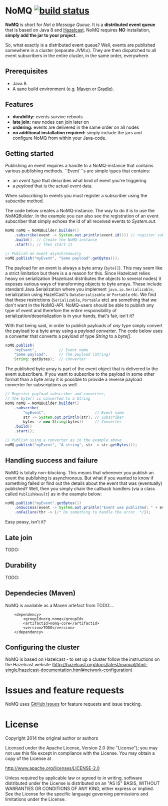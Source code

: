 # NoMQ [![build status](https://secure.travis-ci.org/wassgren/NoMQ.png)](http://travis-ci.org/wassgren/NoMQ)

__NoMQ__ is short for _Not a Message Queue_. It is a __distributed event queue__ that is based on Java 8 and
[Hazelcast](http://hazelcast.org/). NoMQ requires __NO__ installation, __simply add the jar to your project__.

So, what exactly is a distributed event queue? Well, events are published somewhere in a cluster (separate JVM:s). They are then
dispatched to all event subscribers in the entire cluster, in the same order, everywhere.

## Prerequisites
* Java 8.
* A sane build environment (e.g. [Maven](http://maven.apache.org/) or [Gradle](http://www.gradle.org/)).

## Features
 * __durability:__ events survive reboots
 * __late join:__ new nodes can join later on
 * __ordering:__ events are delivered in the same order on all nodes
 * __no additional installation required:__ simply include the jars and configure NoMQ from within your Java-code.

## Getting started
Publishing an event requires a handle to a NoMQ-instance that contains various publishing methods. ``Event```s are simple types
that contains:
* an _event type_ that describes what kind of event you're triggering
* a _payload_ that is the actual event data.

When subscribing to events you must register a subscriber using the _subscribe_ method.

The code below creates a NoMQ-instance. The way to do it is to use the _NoMQBuilder_. In the example you can also see the
registration of an event subscriber that simply echoes the id of all received events to _System.out_.

```java
NoMQ noMQ = NoMQBuilder.builder()
    .subscribe(event -> System.out.println(event.id())) // register subscriber
    .build()  // Create the NoMQ-instance
    .start(); // Then start it

// Publish an event asynchronously
noMQ.publish("myEvent", "Some payload".getBytes());
```

The payload for an event is always a byte array (```byte[]```). This may seem like a strict limitation but there is a a reason
for this. Since Hazelcast relies heavy on serialization (Hazelcast distributes the objects to several nodes) it exposes various
ways of transforming objects to byte arrays. These include standard Java Serialization where you implement
```java.io.Serializable```, serialization using HazelCast's ```DataSerializable``` or ```Portable``` etc. We find that these
restrictions (```Serializable```, ```Portable``` etc) are something that we don't want in the NoMQ-API. NoMQ-users should be
able to publish any type of event and therefore the entire responsibility of serialization/deserialization is in your hands,
that's fair, isn't it?

With that being said, in order to publish payloads of *any* type simply convert the payload to a byte array using a
*payload converter*. The code below uses a converter that converts a payload of type _String_ to a _byte[]_.

```java
noMQ.publish(
    "myEvent",          // Event name
    "Some payload",     // The payload (String)
    String::getBytes);  // Converter
```

The published byte array is part of the event object that is delivered to the event subscribers. If you want to subscribe to
the payload in some other format than a byte array it is possible to provide a reverse payload converter for
subscriptions as well.

```java
// Register payload subscriber and converter,
// the byte[] is converted to a String
NoMQ noMQ = NoMQBuilder.builder()
    .subscribe(
        "myEvent",                      // Event name
        str -> System.out.println(str), // Subscriber
        bytes -> new String(bytes))     // Converter
    .build()
    .start();

// Publish using a converter as in the example above
noMQ.publish("myEvent", "A string", str -> str.getBytes());
```

## Handling success and failure
NoMQ is totally non-blocking. This means that whenever you publish an event the publishing is asynchronous. But what if you
wanted to know if something failed or find out the details about the event that was (eventually) published? Well, then you
simply chain the callback handlers (via a class called `PublishResult`) as in the example below:

```java
noMQ.publish("myEvent".getBytes())
    .onSuccess(event -> System.out.println("Event was published: " + event.id()))
    .onFailure(thr -> {/* Do something to handle the error. */});
```

Easy peasy, isn't it?

## Late join
TODO:

## Durability
TODO:

## Dependecies (Maven)
NoMQ is available as a Maven artefact from TODO:...

```
    <dependency>
        <groupId>org.nomq</groupId>
        <artifactId>nomq-core</artifactId>
        <version>TODO</version>
    </dependency>
```

## Configuring the cluster
NoMQ is based on Hazelcast - to set up a cluster follow the instructions on the Hazelcast website
(http://hazelcast.org/docs/latest/manual/html-single/hazelcast-documentation.html#network-configuration)

# Issues and feature requests
NoMQ uses [GitHub Issues](https://github.com/wassgren/NoMQ/issues) for feature requests and issue tracking.

# License
   Copyright 2014 the original author or authors

   Licensed under the Apache License, Version 2.0 (the "License");
   you may not use this file except in compliance with the License.
   You may obtain a copy of the License at

   http://www.apache.org/licenses/LICENSE-2.0

   Unless required by applicable law or agreed to in writing, software
   distributed under the License is distributed on an "AS IS" BASIS,
   WITHOUT WARRANTIES OR CONDITIONS OF ANY KIND, either express or implied.
   See the License for the specific language governing permissions and
   limitations under the License.
